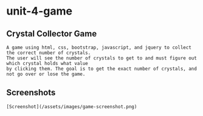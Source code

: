 # unit-4-game
## Crystal Collector Game
    A game using html, css, bootstrap, javascript, and jquery to collect the correct number of crystals. 
    The user will see the number of crystals to get to and must figure out which crystal holds what value 
    by clicking them. The goal is to get the exact number of crystals, and not go over or lose the game.

## Screenshots 
    [Screenshot](/assets/images/game-screenshot.png)
    
